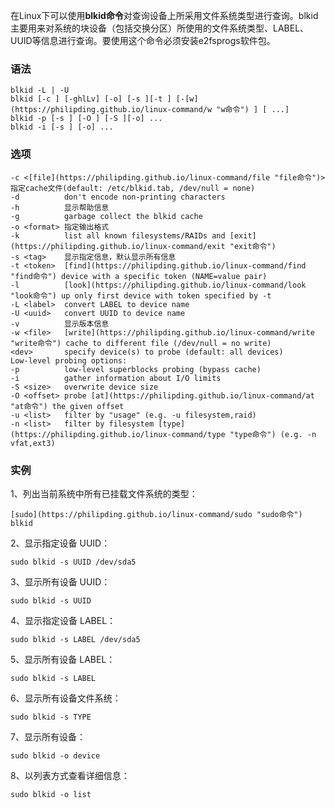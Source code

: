 在Linux下可以使用**blkid命令**对查询设备上所采用文件系统类型进行查询。blkid主要用来对系统的块设备（包括交换分区）所使用的文件系统类型、LABEL、UUID等信息进行查询。要使用这个命令必须安装e2fsprogs软件包。

### 语法  

```
blkid -L | -U
blkid [-c ] [-ghlLv] [-o] [-s ][-t ] [-[w](https://philipding.github.io/linux-command/w "w命令") ] [ ...]
blkid -p [-s ] [-O ] [-S ][-o] ...
blkid -i [-s ] [-o] ...
```

### 选项  

```
-c <[file](https://philipding.github.io/linux-command/file "file命令")>   指定cache文件(default: /etc/blkid.tab, /dev/null = none)
-d          don't encode non-printing characters
-h          显示帮助信息
-g          garbage collect the blkid cache
-o <format> 指定输出格式
-k          list all known filesystems/RAIDs and [exit](https://philipding.github.io/linux-command/exit "exit命令")
-s <tag>    显示指定信息，默认显示所有信息
-t <token>  [find](https://philipding.github.io/linux-command/find "find命令") device with a specific token (NAME=value pair)
-l          [look](https://philipding.github.io/linux-command/look "look命令") up only first device with token specified by -t
-L <label>  convert LABEL to device name
-U <uuid>   convert UUID to device name
-v          显示版本信息
-w <file>   [write](https://philipding.github.io/linux-command/write "write命令") cache to different file (/dev/null = no write)
<dev>       specify device(s) to probe (default: all devices)
Low-level probing options:
-p          low-level superblocks probing (bypass cache)
-i          gather information about I/O limits
-S <size>   overwrite device size
-O <offset> probe [at](https://philipding.github.io/linux-command/at "at命令") the given offset
-u <list>   filter by "usage" (e.g. -u filesystem,raid)
-n <list>   filter by filesystem [type](https://philipding.github.io/linux-command/type "type命令") (e.g. -n vfat,ext3)
```

### 实例  

1、列出当前系统中所有已挂载文件系统的类型：

```
[sudo](https://philipding.github.io/linux-command/sudo "sudo命令") blkid
```

2、显示指定设备 UUID：

```
sudo blkid -s UUID /dev/sda5
```

3、显示所有设备 UUID：

```
sudo blkid -s UUID
```

4、显示指定设备 LABEL：

```
sudo blkid -s LABEL /dev/sda5
```

5、显示所有设备 LABEL：

```
sudo blkid -s LABEL
```

6、显示所有设备文件系统：

```
sudo blkid -s TYPE
```

7、显示所有设备：

```
sudo blkid -o device
```

8、以列表方式查看详细信息：

```
sudo blkid -o list
```